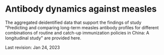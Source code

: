 # Antibody dynamics against measles

The aggregated deidentified data that support the findings of study "Predicting and comparing long-term measles antibody profiles for different combinations of routine and catch-up immunization policies in China: A longitudinal study" are provided here.

Last revision: Jan 24, 2023
